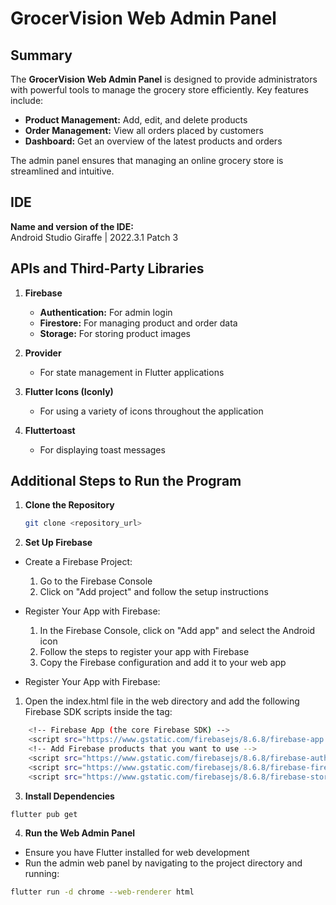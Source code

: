 # GrocerVision Web Admin Panel

## Summary

The **GrocerVision Web Admin Panel** is designed to provide administrators with powerful tools to manage the grocery store efficiently. Key features include:

- **Product Management:** Add, edit, and delete products
- **Order Management:** View all orders placed by customers
- **Dashboard:** Get an overview of the latest products and orders

The admin panel ensures that managing an online grocery store is streamlined and intuitive.

## IDE

**Name and version of the IDE:**  
Android Studio Giraffe | 2022.3.1 Patch 3

## APIs and Third-Party Libraries

1. **Firebase**

   - **Authentication:** For admin login
   - **Firestore:** For managing product and order data
   - **Storage:** For storing product images

2. **Provider**

   - For state management in Flutter applications

3. **Flutter Icons (Iconly)**

   - For using a variety of icons throughout the application

4. **Fluttertoast**
   - For displaying toast messages

## Additional Steps to Run the Program

1. **Clone the Repository**

   ```sh
   git clone <repository_url>
   ```

2. **Set Up Firebase**

- Create a Firebase Project:

  1. Go to the Firebase Console
  2. Click on "Add project" and follow the setup instructions

- Register Your App with Firebase:

  1. In the Firebase Console, click on "Add app" and select the Android icon
  2. Follow the steps to register your app with Firebase
  3. Copy the Firebase configuration and add it to your web app

- Register Your App with Firebase:

1.  Open the index.html file in the web directory and add the following Firebase SDK scripts inside the <head> tag:

```sh
    <!-- Firebase App (the core Firebase SDK) -->
    <script src="https://www.gstatic.com/firebasejs/8.6.8/firebase-app.js"></script>
    <!-- Add Firebase products that you want to use -->
    <script src="https://www.gstatic.com/firebasejs/8.6.8/firebase-auth.js"></script>
    <script src="https://www.gstatic.com/firebasejs/8.6.8/firebase-firestore.js"></script>
    <script src="https://www.gstatic.com/firebasejs/8.6.8/firebase-storage.js"></script>
```

3. **Install Dependencies**
 ```sh
 flutter pub get
 ```

 4. **Run the Web Admin Panel**
 - Ensure you have Flutter installed for web development
 - Run the admin web panel by navigating to the project directory and running:
 ```sh
 flutter run -d chrome --web-renderer html
 ```


